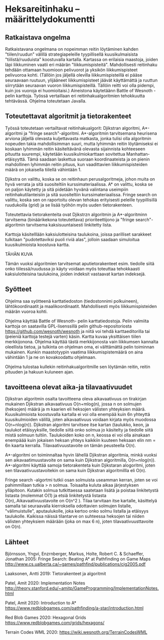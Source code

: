 # Heksareitinhaku – määrittelydokumentti

## Ratkaistava ongelma

Ratkaistavana ongelmana on nopeimman reitin löytäminen kahden "tiilen/ruudun" välillä strategiapeleille tyypillisellä kuusikulmaisista "tiilistä/ruuduista" koostuvalla kartalla. Kartassa on erilaisia maastoja, joiden läpi liikkuminen vaatii eri määrän "liikkumispisteitä". Mahdollisesti reitinhaku tehdään ottamaan huomioon pelivuorot ja yksikön liikkumispisteet pelivuoroa kohti. (Tällöin jos jäljellä olevilla liikkumispisteillä ei pääse seuraavaan ruutuun,  ylijääneet liikkumispisteet jäävät käyttämättä ja ruuttun siirrytään seuraavan vuoron liikkumispisteillä. Tällöin reitti voi olla pidempi, kuin jos vuoroja ei huomioitaisi.) Aineistona käytetäänn Battle of Wesnoth - pelin karttoja. Työssä vertaillaan eri reitinhakualgoritmien tehokkuutta tehtävässä. Ohjelma toteutetaan Javalla.

## Toteutettavat algoritmit ja tietorakenteet

Työssä toteutetaan vertailtavat reitinhakualgorit: Djikstran algoritmi, A*-algoritmi ja "fringe search"-algoritmi. A*-algoritmin tarvitsemana heurisena arviona jäljellä olevasta kuljettavasta matkasta, jonka tulisi olla algoritmin nopeuden takia mahdollisimman suuri, mutta lyhimmän reitin löytämiseksi ei koskaan lyhimmän reitin käsiteltävänä olevasta sijainnista kohteeseen pituutta suurempi, käytetään kuusikulmiokarttaan sovitettua Manhattan-etäisyyttä. Tämä saadaan laskettua suoraan koordinaateista ja on pienin mahdollinen lyhimmän reitin pituus, kun vaadittavien liikkumispisteiden määrä on jokaisella tiilellä vähintään 1.

Djikstra on valittu, koska se on reitinhaun perusalgoritmeja, johon muita on hyvä verrata ja sitä suositeltiin kurssimateriaalissa. A* on valittu, koska se on paljon käytetty ja sitä pidetään hyvänä valintana useimpiin reitinhakutilanteisiin ja sitä suositeltiin kurssimateriaalissa. Fringe search on valittu, koska sen on raportoitu olevan tehokas erityisesti peleille tyypillisillä ruudukoilla (grid) ja se lisää työhön myös uuden tietorakenteen.

Toteutettavia tietorakenteita ovat Djikstrzn algoritmin ja A*-algoritminn tarvitsema (binäärikekona toteutettava) prioriteettijono ja "fringe search"-algoritmin tarvitsema kaksisuuntaisesti linkitetty lista.

Karttoja käsitelllään kaksiulotteisina taulukoina, joissa parilliset sarakkeet tulkitaan "pudotettaviksi puoli riviä alas", jolloin saadaan simuloitua kuusikulmioista koostuva kartta.

TÄHÄN KUVA


Tämän vuoksi algoritmien tarvitsemat aputietorakenteet esim. tiedolle siitä onko tiilessä/ruudussa jo käyty voidaan myös toteuttaa tehokkaasti kaksiulotteisina taulukoina, joiden indeksit vastaavat kartan indeksejä.

## Syötteet 

Ohjelma saa syötteenä karttatiedoston (tiedostonnimi polkuineen), lähtökoordinaatit ja maalikoordinaatit. Mahdollisesti myös liikkumispisteiden määrän vuoroa kohti. 

Ohjelma käyttää Battle of Wesnoth- pelin karttatiedostoja. Pelin valmiita karttoja on saatavilla GPL-lisenssillä pelin github-repositoriosta https://github.com/wesnoth/wesnoth ja niitä voi tehdä karttaeditorilla tai (peieniä karttoja testejä varten) käsin. Kartta kuvaa yksittäisen tiilen merkkijonona. Ohjelma käyttää tästä merkkijonosta vain liikkumsen kannalta oleellista tietoa, ja tulkinta on ohjelman oma, ei välttämättä pelin toiminnan mukainen. Kunkin maastotyypin vaatima liikkumispistemäärä  on aina vähintään 1 ja ne on kovakoodattu ohjelmaan.

Ohjelma tulostaa kullekin reitinhakualgoritmille sen löytämän reitin, reitin pituuden ja hakuun kuluneen ajan.

## tavoitteena olevat aika-ja tilavaativuudet

Djikstran algoritmin osalta tavoitteena oleva aikavaativuus on tirakirjan mukainen Djikstran aikavaativuus O(n+mlog(n), jossa n on solmujen (heksojen) määrä ja m kaarien eli heksojen välisten yhteyksien määrä. Kuusikulmioista koostuvalla kartalla ei voi olla enempää kuin 6n yhteyttä kuusikulmioiden välillä, joten aikavaativuus voidaan kirjata myös muodossa O(n+nlog(n)).  Djikstran algoritmi tarvitsee itse kartan (taulukko, keon, ja taulukot etäisyyksille, tiedolle siitä onko solmua jo käsitelty ja tiedolle siitä mistä solmuun tultiin. Taulukoiden koko on n, keossa ei voi olla ainakaan enempäää kuin  jokaisen heksan yhteys kaikkiin kuuteen heksaan elin nm = 6n kaarta kerralla. Tilavaativuustavoite on tämän peusteella O(n).

A*-algoritmi on toiminnaltaa  hyvin lähellä Djikstran algoritmia, minkä vuoksi sen aikavaatimuustavoite on sama kuin Djikstran algoritmilla, O(n+nlog(n)). A*-algoritmi käyttää samoja tietorakenteta kuin Djikstaran alogoritmi, joten sen tilavaativuustavoitekin on sama kuin Djikstran algoritmillla eli  O(n).

Fringe search -algortmi tutkii osan solmuista useamman kerran, joten se voi pahimmillaan tutkia > n solmua. Toisaalta kuluta aikaa järjestyksen ylläpitoon. Kutakin solmua tutkittaessa saatetaan lisätä ja poistaa linkitetystä listasta (molemmat O(1) ja etsiä linkitetystä listasta O(n),.Aikavaativuustavoite on O(n^2 ). Tilaa tarvitaan itse kartalle, käsittelyä samalla tai seuraavalla kierroksella odottavien solmujen listalle, "välimuistulle", aputaulukolle, joka kertoo onko solmu listalla ja etäisyys taulukolle. Kaikissa näissä tilantarve on suhteessa heksojen tai niiden välisten yhteyksiem määrään (joka on max 6 n), joten tilavaativuusttavoite on O(n). 


## Lähteet

Björnsson, Yngvi, Enzrnberger, Markus, Holte, Robert  C. & Schaeffer, Jonathan 2005: Fringe Search: Beating A* at Pathfinding on Game Maps 
http://www.cs.ualberta.ca/~games/pathfind/publications/cig2005.pdf

Laaksonen, Antti 2019: Tietorakenteet ja algoritmit

Patel, Amit 2020: Implementation Notes http://theory.stanford.edu/~amitp/GameProgramming/ImplementationNotes.html 

Patel, Amit 2020: Introduction to A* https://www.redblobgames.com/pathfinding/a-star/introduction.html

Red Blob Games 2020: Hexagonal Grids https://www.redblobgames.com/grids/hexagons/


Terrain Codes WML 2020: https://wiki.wesnoth.org/TerrainCodesWML

